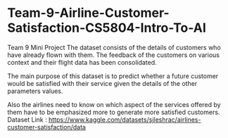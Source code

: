 # Team-9-Airline-Customer-Satisfaction-CS5804-Intro-To-AI
Team 9 Mini Project
The dataset consists of the details of customers who have already flown with them. The feedback of the customers on various context and their flight data has been consolidated.

The main purpose of this dataset is to predict whether a future customer would be satisfied with their service given the details of the other parameters values.

Also the airlines need to know on which aspect of the services offered by them have to be emphasized more to generate more satisfied customers.
Dataset Link : https://www.kaggle.com/datasets/sjleshrac/airlines-customer-satisfaction/data

